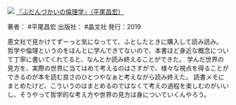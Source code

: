 ![](https://gyazo.com/9b5d83553460a1828da3ddd16f8478d8/raw)
[『ふだんづかいの倫理学』（平尾昌宏）](https://amzn.to/3WzQUhv)

著者： #平尾昌宏 
出版社： #晶文社 
発行：2019

恵文社で見かけてずーっと気になってて、ふとしたときに購入して読み読み。
哲学や倫理というのをほんとに学んできてないので、本書ほど身近な概念について丁寧に書いてくれてると、なんとか読み終えることができた。
学んだ世界の見方を、実際の世界に当てはめて考えるのはさすがで、様々な視点を得ることができるのが本を読む良さのひとつやなぁと考えながら読み終えた。
読書メモにまとめたけど、こういうのはまとめるのではなくて考えの過程を楽しむのがいいし、そうやって哲学的な考え方や世界の見方は身についていくんやろう。